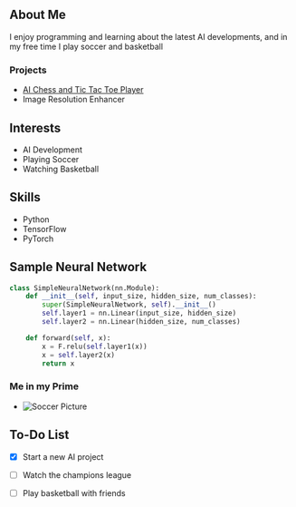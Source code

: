 
## About Me

I enjoy programming and learning about the latest AI developments, and in my free time I play soccer and basketball

### Projects

- [AI Chess and Tic Tac Toe Player](github.com/sujen07/minimax-ai-player)
- Image Resolution Enhancer

## Interests

- AI Development
- Playing Soccer
- Watching Basketball

## Skills

- Python
- TensorFlow
- PyTorch


## Sample Neural Network
```python
class SimpleNeuralNetwork(nn.Module):
    def __init__(self, input_size, hidden_size, num_classes):
        super(SimpleNeuralNetwork, self).__init__()
        self.layer1 = nn.Linear(input_size, hidden_size) 
        self.layer2 = nn.Linear(hidden_size, num_classes)  

    def forward(self, x):
        x = F.relu(self.layer1(x))
        x = self.layer2(x)
        return x
```

### Me in my Prime

- ![Soccer Picture](sujen_soccer.jpg)

## To-Do List

- [x] Start a new AI project
- [ ] Watch the champions league
- [ ] Play basketball with friends

